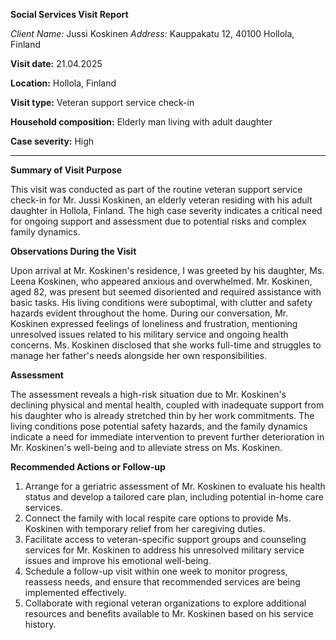 **Social Services Visit Report**

*Client Name:* Jussi Koskinen
*Address:* Kauppakatu 12, 40100 Hollola, Finland

**Visit date:** 21.04.2025

**Location:** Hollola, Finland

**Visit type:** Veteran support service check-in

**Household composition:** Elderly man living with adult daughter

**Case severity:** High

---

**Summary of Visit Purpose**

This visit was conducted as part of the routine veteran support service check-in for Mr. Jussi Koskinen, an elderly veteran residing with his adult daughter in Hollola, Finland. The high case severity indicates a critical need for ongoing support and assessment due to potential risks and complex family dynamics.

**Observations During the Visit**

Upon arrival at Mr. Koskinen's residence, I was greeted by his daughter, Ms. Leena Koskinen, who appeared anxious and overwhelmed. Mr. Koskinen, aged 82, was present but seemed disoriented and required assistance with basic tasks. His living conditions were suboptimal, with clutter and safety hazards evident throughout the home. During our conversation, Mr. Koskinen expressed feelings of loneliness and frustration, mentioning unresolved issues related to his military service and ongoing health concerns. Ms. Koskinen disclosed that she works full-time and struggles to manage her father's needs alongside her own responsibilities.

**Assessment**

The assessment reveals a high-risk situation due to Mr. Koskinen's declining physical and mental health, coupled with inadequate support from his daughter who is already stretched thin by her work commitments. The living conditions pose potential safety hazards, and the family dynamics indicate a need for immediate intervention to prevent further deterioration in Mr. Koskinen's well-being and to alleviate stress on Ms. Koskinen.

**Recommended Actions or Follow-up**

1. Arrange for a geriatric assessment of Mr. Koskinen to evaluate his health status and develop a tailored care plan, including potential in-home care services.
2. Connect the family with local respite care options to provide Ms. Koskinen with temporary relief from her caregiving duties.
3. Facilitate access to veteran-specific support groups and counseling services for Mr. Koskinen to address his unresolved military service issues and improve his emotional well-being.
4. Schedule a follow-up visit within one week to monitor progress, reassess needs, and ensure that recommended services are being implemented effectively.
5. Collaborate with regional veteran organizations to explore additional resources and benefits available to Mr. Koskinen based on his service history.